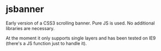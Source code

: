 # jsbanner

Early version of a CSS3 scrolling banner. Pure JS is used. No additional libraries are necessary.

At the moment it only supports single layers and has been tested on IE9 (there's a JS function just to handle it).
